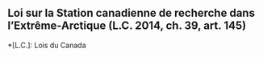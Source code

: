 ## Loi sur la Station canadienne de recherche dans l’Extrême-Arctique (L.C. 2014, ch. 39, art. 145)
  *[L.C.]: Lois du Canada

